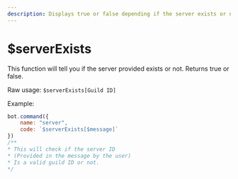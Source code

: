 ```yaml
---
description: Displays true or false depending if the server exists or not.
---
```


# $serverExists

This function will tell you if the server provided exists or not. Returns true or false.

Raw usage: `$serverExists[Guild ID]`

Example:

```javascript
bot.command({
    name: "server",
    code: `$serverExists[$message]`
})
/**
* This will check if the server ID
* (Provided in the message by the user)
* Is a valid guild ID or not.
*/
```

